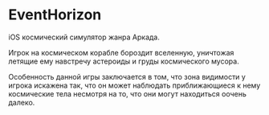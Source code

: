 # EventHorizon

iOS космический симулятор жанра Аркада. 

Игрок на космическом корабле бороздит вселенную, уничтожая летящие ему навстречу астероиды и груды космического мусора.

Особенность данной игры заключается в том, что зона видимости у игрока искажена так, что он может наблюдать приближающиеся к нему космические тела несмотря на то, что они могут находиться оочень далеко.
